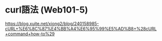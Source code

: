 # curl語法 (Web101-5)


https://blog.xuite.net/xiong2/blog/240158985-cURL+%E6%8C%87%E4%BB%A4%E6%95%99%E5%AD%B8+%28cURL+command+how-to%29

